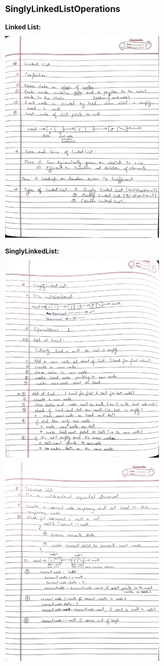 # SinglyLinkedListOperations

## Linked List:
![LinkedList](/notes/one.jpg)

## SinglyLinkedList: 
![SinglyLinkedList](/notes/two.jpg)

![SinglyLinkedList](/notes/three.jpg)
